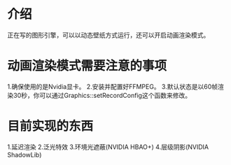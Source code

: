 # 介绍
正在写的图形引擎，可以以动态壁纸方式运行，还可以开启动画渲染模式。

# 动画渲染模式需要注意的事项
1.确保使用的是Nvidia显卡。
2.安装并配置好FFMPEG。
3.默认状态是以60帧渲染30秒，你可以通过Graphics::setRecordConfig这个函数来修改。

# 目前实现的东西
1.延迟渲染
2.泛光特效
3.环境光遮蔽(NVIDIA HBAO+)
4.层级阴影(NVIDIA ShadowLib)